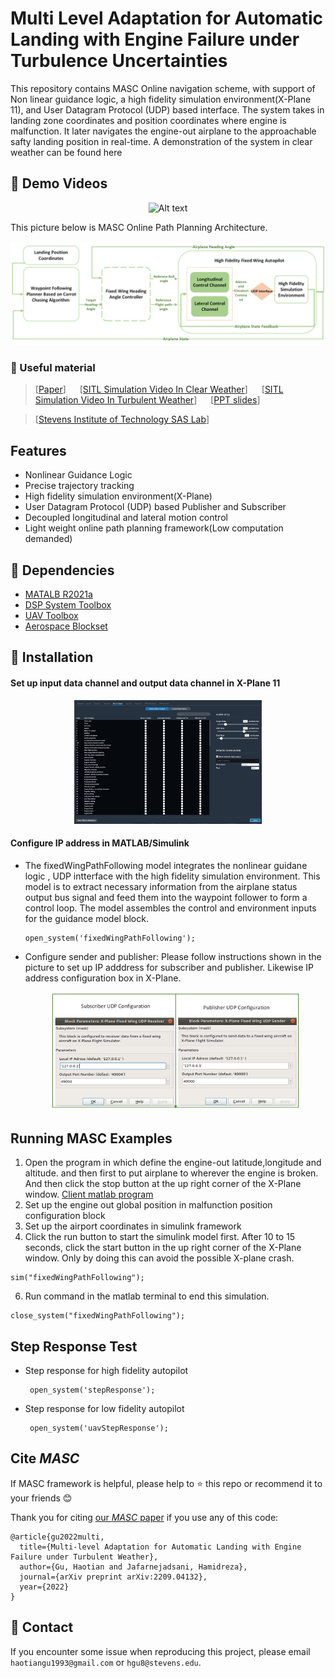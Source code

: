 # Multi Level Adaptation for Automatic Landing with Engine Failure under Turbulence Uncertainties

This repository contains MASC Online navigation scheme, with support of Non linear guidance logic, a high fidelity simulation environment(X-Plane 11), and User Datagram Protocol (UDP) based interface. The system takes in landing zone coordinates and position coordinates where engine is malfunction. It later navigates the engine-out airplane to the approachable safty landing position in real-time.
A demonstration of the system in clear weather can be found here
## 👀 Demo Videos


<p align="center">
  <img src="files/MASC_Xplane_Simulation.gif" width = "400" height = "225" alt="Alt text" title="Optional title"/>
  <!-- <img src="files/icra20_1.gif" width = "320" height = "180"/> -->
</p>


This picture below is MASC Online Path Planning Architecture.
<p align='center'>
    <img src="/TuningWaypointFollowerForFixedWingUAVExample/graph/MASC Autopilot.png" alt="drawing" width="700"/>
</p>

### 📖 Useful material

> [[Paper](https://arxiv.org/abs/2209.04132?context=eess)] &emsp; [[SITL Simulation Video In Clear Weather](https://drive.google.com/file/d/1WmX2kXaYxDslZy5klvJAoZgwgKunmYe_/view?usp=sharing)] &emsp;  [[SITL Simulation Video In Turbulent Weather](https://drive.google.com/file/d/1-ySVJM_X1KhCySdqqr3tfN-P7GjJw5o3/view?usp=sharing)] &emsp; [[PPT slides](https://drive.google.com/file/d/1hBzhVMKTlmYcVpDXX8WOoF6kMFxH03yL/view?usp=share_link)]<br>

> [[Stevens Institute of Technology SAS Lab](https://saslabstevens.github.io/)] &emsp;



## Features

- Nonlinear Guidance Logic
- Precise trajectory tracking
- High fidelity simulation environment(X-Plane)
- User Datagram Protocol (UDP) based Publisher and Subscriber
- Decoupled longitudinal and lateral motion control
- Light weight online path planning framework(Low computation demanded)

## 🔧 Dependencies

- [MATALB R2021a](https://www.mathworks.com/products/new_products/previous_release_overview.html)
- [DSP System Toolbox](https://www.mathworks.com/products/dsp-system.html)
- [UAV Toolbox](https://www.mathworks.com/products/uav.html)
- [Aerospace Blockset](https://www.mathworks.com/products/aerospace-blockset.html)


## 🔧 Installation


#### Set up input data channel and output data channel in X-Plane 11

   <p align='center'>
    <img src="/TuningWaypointFollowerForFixedWingUAVExample/graph/IO_configure.png" alt="drawing" width="300"/>
   </p>

#### Configure IP address in MATLAB/Simulink

- The fixedWingPathFollowing model integrates the nonlinear guidane logic , UDP intterface
  with the high fidelity simulation environment. This model is to extract necessary information
  from the airplane status output bus signal and feed them into the waypoint follower to form 
  a control loop. The model assembles the control and environment inputs for the guidance model
  block.
 
   ```
   open_system('fixedWingPathFollowing');
   ```
-  Configure sender and publisher: Please follow instructions shown in the picture to set up 
   IP adddress for subscriber and publisher. Likewise  IP address configuration box in X-Plane.
   
   <p align='center'>
    <img src="/TuningWaypointFollowerForFixedWingUAVExample/graph/UDP Configuration.png" alt="drawing" width="400"/>
   </p>
   


    
## Running MASC Examples
   
1.  Open the program in which define the engine-out latitude,longitude and altitude. and then first 
    to put airplane to wherever the engine is broken. And then click the stop button at the up right 
    corner of the X-Plane window. 
    [Client matlab program](https://github.com/haotiangu/XPlaneConnect.git)
2.  Set up the engine out global position in malfunction position configuration block
3.  Set up the airport coordinates in simulink framework
4.  Click the run button to start the simulink model first. After 10 to 15 seconds, click the start button in the up right
   corner of the X-Plane window. Only by doing this can avoid the possible X-plane crash.
   ```
   sim("fixedWingPathFollowing");
   ``` 
6.  Run command in the matlab terminal to end this simulation.
 
   ```
   close_system("fixedWingPathFollowing");
   ``` 

## Step Response Test

- Step response for high fidelity autopilot
   ```
    open_system('stepResponse');
   ```

- Step response for low fidelity autopilot
   ```
    open_system('uavStepResponse');
   ```
## Cite *MASC*
If MASC framework is helpful, please help to ⭐ this repo or recommend it to your friends 😊 <br>

Thank you for citing [our *MASC* paper](./Multi_Level_Adaptive_Control.pdf) if you use any of this code: 
```
@article{gu2022multi,
  title={Multi-level Adaptation for Automatic Landing with Engine Failure under Turbulent Weather},
  author={Gu, Haotian and Jafarnejadsani, Hamidreza},
  journal={arXiv preprint arXiv:2209.04132},
  year={2022}
}
```

## 📧 Contact

If you encounter some issue when reproducing this project, please email `haotiangu1993@gmail.com` or `hgu8@stevens.edu`.


